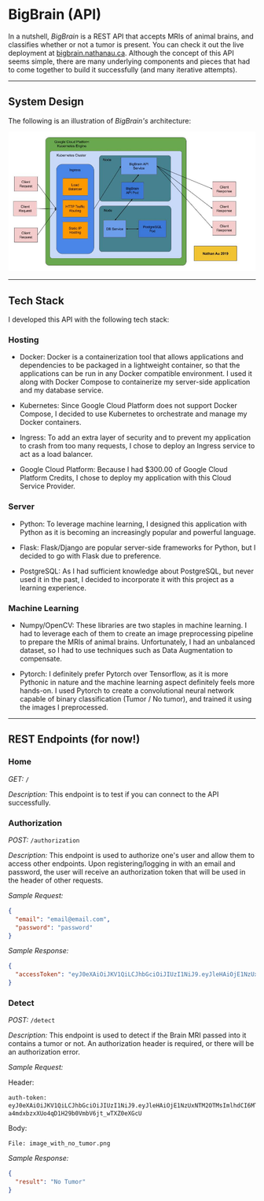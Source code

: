 # BigBrain (API)

In a nutshell, *BigBrain* is a REST API that accepts MRIs of animal brains, and classifies whether or not a tumor is present. You can check it out the live deployment at [bigbrain.nathanau.ca](http://bigbrain.nathanau.ca/). Although the concept of this API seems simple, there are many underlying components and pieces that had to come together to build it successfully (and many iterative attempts).

---

## System Design  

The following is an illustration of *BigBrain's* architecture:

![System Design Architecture](assets/BigBrainSystemDesign.jpg)

---

## Tech Stack

I developed this API with the following tech stack:

### Hosting

- Docker: Docker is a containerization tool that allows applications and dependencies to be packaged in a lightweight container, so that the applications can be run in any Docker compatible environment. I used it along with Docker Compose to containerize my server-side application and my database service.

- Kubernetes: Since Google Cloud Platform does not support Docker Compose, I decided to use Kubernetes to orchestrate and manage my Docker containers.

- Ingress: To add an extra layer of security and to prevent my application to crash from too many requests, I chose to deploy an Ingress service to act as a load balancer.

- Google Cloud Platform: Because I had $300.00 of Google Cloud Platform Credits, I chose to deploy my application with this Cloud Service Provider.

### Server

- Python: To leverage machine learning, I designed this application with Python as it is becoming an increasingly popular and powerful language.

- Flask: Flask/Django are popular server-side frameworks for Python, but I decided to go with Flask due to preference.

- PostgreSQL: As I had sufficient knowledge about PostgreSQL, but never used it in the past, I decided to incorporate it with this project as a learning experience.

### Machine Learning

- Numpy/OpenCV: These libraries are two staples in machine learning. I had to leverage each of them to create an image preprocessing pipeline to prepare the MRIs of animal brains. Unfortunately, I had an unbalanced dataset, so I had to use techniques such as Data Augmentation to compensate. 

- Pytorch: I definitely prefer Pytorch over Tensorflow, as it is more Pythonic in nature and the machine learning aspect definitely feels more hands-on. I used Pytorch to create a convolutional neural network capable of binary classification (Tumor / No tumor), and trained it using the images I preprocessed.

---

## REST Endpoints (for now!)

### Home

*GET:* `/`

*Description:* This endpoint is to test if you can connect to the API successfully. 

### Authorization

*POST:* `/authorization`

*Description:* This endpoint is used to authorize one's user and allow them to access other endpoints. Upon registering/logging in with an email and password, the user will receive an authorization token that will be used in the header of other requests.

*Sample Request:*

```json
{
  "email": "email@email.com",
  "password": "password"
}
```

*Sample Response:* 

```json
{
  "accessToken": "eyJ0eXAiOiJKV1QiLCJhbGciOiJIUzI1NiJ9.eyJleHAiOjE1NzUxNTM2OTMsImlhdCI6MTU3NTE1MDA5Mywic3ViIjoibmF0aGFuQGdtYWlsLmNvbSJ9.1CaW-a4mdxbzxXUo4qD1H29b0VmbV6jt_wTXZ0eXGcU"
}
```

### Detect

*POST:* `/detect`

*Description:* This endpoint is used to detect if the Brain MRI passed into it contains a tumor or not. An authorization header is required, or there will be an authorization error.

*Sample Request:*

Header:

```
auth-token: eyJ0eXAiOiJKV1QiLCJhbGciOiJIUzI1NiJ9.eyJleHAiOjE1NzUxNTM2OTMsImlhdCI6MTU3NTE1MDA5Mywic3ViIjoibmF0aGFuQGdtYWlsLmNvbSJ9.1CaW-a4mdxbzxXUo4qD1H29b0VmbV6jt_wTXZ0eXGcU
```

Body:

```
File: image_with_no_tumor.png

```

*Sample Response:* 

```json
{
  "result": "No Tumor"
}
```